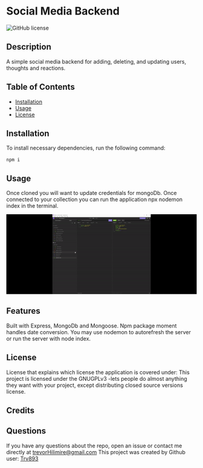 # Social Media Backend 

![GitHub license](https://img.shields.io/badge/license-GNUGPLv3-blue.svg)

## Description

A simple social media backend for adding, deleting, and updating users, thoughts and reactions.

## Table of Contents

* [Installation](#installation) 
* [Usage](#usage) 
* [License](#license) 


## Installation
To install necessary dependencies, run the following command:
  ```
  npm i
  ```

## Usage

Once cloned you will want to update credentials for mongoDb. Once connected to your collection you can run the application npx nodemon index in the terminal.

![Example](./assests/example-gif.gif)

## Features

Built with Express, MongoDb and Mongoose. Npm package moment handles date conversion. You may use nodemon to autorefresh the server or run the server with node index.


## License
License that explains which license the application is covered under:
This project is licensed under the GNUGPLv3 -lets people do almost anything they want with your project, except distributing closed source versions license.

## Credits



## Questions

If you have any questions about the repo, open an issue or contact me directly at trevorHilimire@gmail.com
This project was created by Github user: [Trv893](https://github.com/trv893/)

